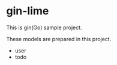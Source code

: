 # gin-lime
This is gin(Go) sample project.

These models are prepared in this project.

- user
- todo
